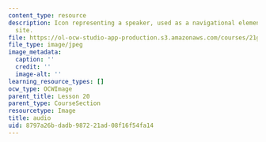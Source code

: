 ```yaml
---
content_type: resource
description: Icon representing a speaker, used as a navigational element on a course
  site.
file: https://ol-ocw-studio-app-production.s3.amazonaws.com/courses/21g-504-japanese-iv-spring-2009/8797a26bdadb987221ad08f16f54fa14_audio.jpg
file_type: image/jpeg
image_metadata:
  caption: ''
  credit: ''
  image-alt: ''
learning_resource_types: []
ocw_type: OCWImage
parent_title: Lesson 20
parent_type: CourseSection
resourcetype: Image
title: audio
uid: 8797a26b-dadb-9872-21ad-08f16f54fa14
---
```


